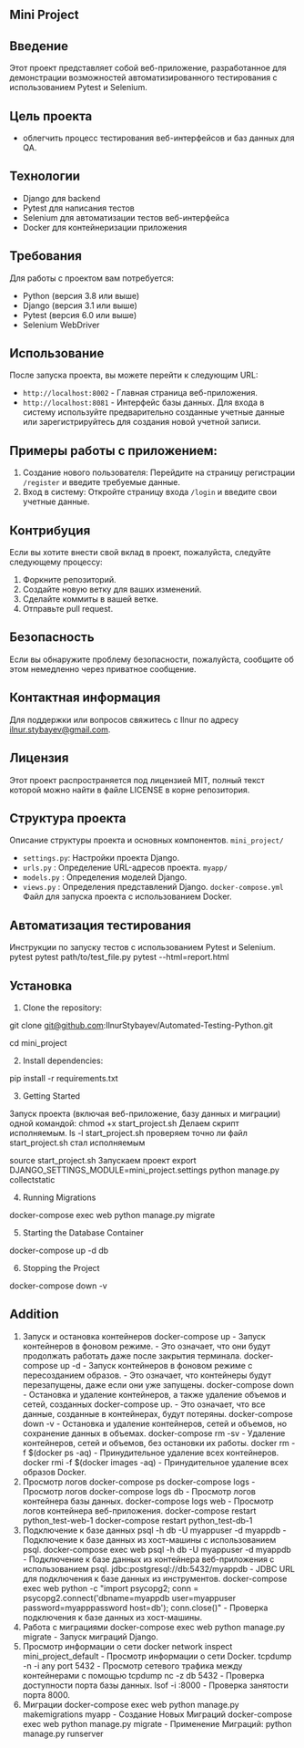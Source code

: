 ## Mini Project
## Введение
Этот проект представляет собой веб-приложение, разработанное для демонстрации возможностей автоматизированного тестирования с использованием Pytest и Selenium. 
## Цель проекта 
- облегчить процесс тестирования веб-интерфейсов и баз данных для QA.
## Технологии
- Django для backend
- Pytest для написания тестов
- Selenium для автоматизации тестов веб-интерфейса
- Docker для контейнеризации приложения
## Требования
Для работы с проектом вам потребуется:
- Python (версия 3.8 или выше)
- Django (версия 3.1 или выше)
- Pytest (версия 6.0 или выше)
- Selenium WebDriver
## Использование
После запуска проекта, вы можете перейти к следующим URL:
- `http://localhost:8002` - Главная страница веб-приложения.
- `http://localhost:8081` - Интерфейс базы данных.
Для входа в систему используйте предварительно созданные учетные данные или зарегистрируйтесь для создания новой учетной записи.
## Примеры работы с приложением:
1. Создание нового пользователя:
   Перейдите на страницу регистрации `/register` и введите требуемые данные.
2. Вход в систему:
   Откройте страницу входа `/login` и введите свои учетные данные.
## Контрибуция
Если вы хотите внести свой вклад в проект, пожалуйста, следуйте следующему процессу:
1. Форкните репозиторий.
2. Создайте новую ветку для ваших изменений.
3. Сделайте коммиты в вашей ветке.
4. Отправьте pull request.
## Безопасность
Если вы обнаружите проблему безопасности, пожалуйста, сообщите об этом немедленно через приватное сообщение.
## Контактная информация
Для поддержки или вопросов свяжитесь с Ilnur по адресу ilnur.stybayev@gmail.com.
## Лицензия
Этот проект распространяется под лицензией MIT, полный текст которой можно найти в файле LICENSE в корне репозитория.
## Структура проекта
Описание структуры проекта и основных компонентов.
`mini_project/`
- `settings.py`:        Настройки проекта Django.
- `urls.py`    :        Определение URL-адресов проекта.
`myapp/`
- `models.py`  :        Определения моделей Django.
- `views.py`   :        Определения представлений Django.
`docker-compose.yml`
Файл для запуска проекта с использованием Docker.

## Автоматизация тестирования
Инструкции по запуску тестов с использованием Pytest и Selenium.
pytest
pytest path/to/test_file.py
pytest --html=report.html


## Установка

1. Clone the repository:

git clone git@github.com:IlnurStybayev/Automated-Testing-Python.git

cd mini_project

2.  Install dependencies:

pip install -r requirements.txt

3. Getting Started

Запуск проекта (включая веб-приложение, базу данных и миграции) одной командой:
chmod +x start_project.sh Делаем скрипт исполняемым.
ls -l start_project.sh проверяем точно ли файл start_project.sh стал исполняемым


source start_project.sh Запускаем проект
export DJANGO_SETTINGS_MODULE=mini_project.settings
python manage.py collectstatic 


4. Running Migrations

docker-compose exec web python manage.py migrate

5. Starting the Database Container

docker-compose up -d db

6. Stopping the Project

docker-compose down -v

## Addition
1. Запуск и остановка контейнеров
docker-compose up                                                  - Запуск контейнеров в фоновом режиме.
                                                                   - Это означает, что они будут продолжать работать даже после закрытия терминала.
docker-compose up -d                                               - Запуск контейнеров в фоновом режиме с пересозданием образов.
                                                                   - Это означает, что контейнеры будут перезапущены, даже если они уже запущены.
docker-compose down                                                - Остановка и удаление контейнеров, а также удаление объемов и сетей, созданных docker-compose up.
                                                                   - Это означает, что все данные, созданные в контейнерах, будут потеряны.
docker-compose down -v                                             - Остановка и удаление контейнеров, сетей и объемов, но сохранение данных в объемах.
docker-compose rm -sv                                              - Удаление контейнеров, сетей и объемов, без остановки их работы.
docker rm -f $(docker ps -aq)                                      - Принудительное удаление всех контейнеров.
docker rmi -f $(docker images -aq)                                 - Принудительное удаление всех образов Docker.
2. Просмотр логов
docker-compose ps
docker-compose logs                                                - Просмотр логов
docker-compose logs db                                             - Просмотр логов контейнера базы данных.
docker-compose logs web                                            - Просмотр логов контейнера веб-приложения.
docker-compose restart python_test-web-1
docker-compose restart python_test-db-1
3. Подключение к базе данных
psql -h db -U myappuser -d myappdb                                 - Подключение к базе данных из хост-машины с использованием psql.
docker-compose exec web psql -h db -U myappuser -d myappdb         - Подключение к базе данных из контейнера веб-приложения с использованием psql.
jdbc:postgresql://db:5432/myappdb                                  - JDBC URL для подключения к базе данных из инструментов.
docker-compose exec web python -c "import psycopg2; conn = psycopg2.connect('dbname=myappdb user=myappuser password=myapppassword host=db'); conn.close()"                                                           - Проверка подключения к базе данных из хост-машины.
4. Работа с миграциями
docker-compose exec web python manage.py migrate                    - Запуск миграций Django.
5. Просмотр информации о сети
docker network inspect mini_project_default                         - Просмотр информации о сети Docker.
tcpdump -n -i any port 5432                                         - Просмотр сетевого трафика между контейнерами с помощью tcpdump
nc -z db 5432                                                       - Проверка доступности порта базы данных.
lsof -i :8000                                                       - Проверка занятости порта 8000.
6. Миграции 
docker-compose exec web python manage.py makemigrations myapp       - Создание Новых Миграций
docker-compose exec web python manage.py migrate                    - Применение Миграций:
python manage.py runserver










